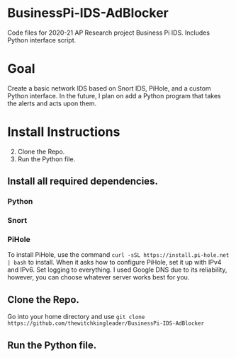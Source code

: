 # BusinessPi-IDS-AdBlocker
Code files for 2020-21 AP Research project Business Pi IDS. Includes Python interface script.

# Goal 
Create a basic network IDS based on Snort IDS, PiHole, and a custom Python interface. In the future, I plan on add a Python program that takes the alerts and acts upon them.

# Install Instructions
2. Clone the Repo.
3. Run the Python file.
## Install all required dependencies.
### Python
### Snort
### PiHole
To install PiHole, use the command `curl -sSL https://install.pi-hole.net | bash` to install. When it asks how to configure PiHole, set it up with IPv4 and IPv6. Set logging to everything. I used Google DNS due to its reliability, however, you can choose whatever server works best for you.
## Clone the Repo.
Go into your home directory and use `git clone https://github.com/thewitchkingleader/BusinessPi-IDS-AdBlocker`
## Run the Python file.
